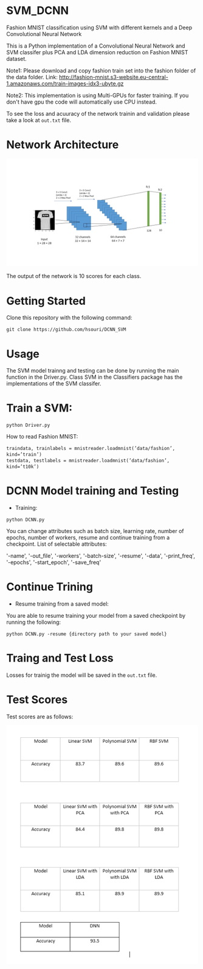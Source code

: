 # SVM_DCNN
Fashion MNIST classification using SVM with different kernels and a Deep Convolutional Neural Network

This is a Python implementation of a Convolutional Neural Network and SVM classifer plus PCA and LDA dimension reduction on Fashion MNIST dataset.


Note1: Please download and copy fashion train set into the fashion folder of the data folder. Link: http://fashion-mnist.s3-website.eu-central-1.amazonaws.com/train-images-idx3-ubyte.gz

Note2: This implementation is using Multi-GPUs for faster training. If you don't have gpu the code will automatically use CPU instead.

To see the loss and acuuracy of the network trainin and validation please take a look at `out.txt` file.


# Network Architecture
![Repo List](screenshots/Slide2.JPG)

The output of the network is 10 scores for each class.



# Getting Started
Clone this repository with the following command:

```shell
git clone https://github.com/hsouri/DCNN_SVM
```

# Usage

The SVM model trainng and testing can be done by running the main function in the Driver.py. Class SVM in the Classifiers package has the implementations of the SVM classifer.


# Train a SVM:

```shell
python Driver.py

```

How to read Fashion MNIST: 

```shell
traindata, trainlabels = mnistreader.loadmnist(’data/fashion’, kind=’train’)
testdata, testlabels = mnistreader.loadmnist(’data/fashion’, kind=’t10k’)
```

# DCNN Model training and Testing

- Training:

```shell
python DCNN.py
```

You can change attributes such as batch size, learning rate, number of epochs, number of workers, resume
and continue training from a checkpoint. List of selectable attributes:

'-name', '-out_file', '-workers', '-batch-size', '-resume', '-data', '-print_freq', '-epochs', '-start_epoch', '-save_freq'


# Continue Trining

- Resume training from a saved model:

You are able to resume training your model from a saved checkpoint by running the following:

```shell
python DCNN.py -resume {directory path to your saved model}
```


# Traing and Test Loss
Losses for trainig the model will be saved in the `out.txt` file.

# Test Scores

Test scores are as follows:

![validation scores](screenshots/scores.png)
